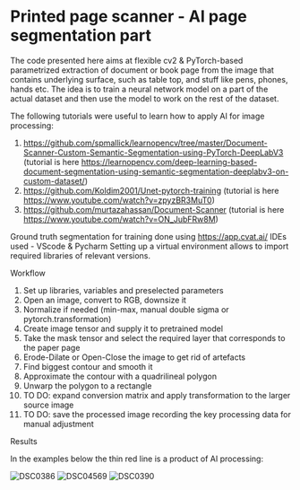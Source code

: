 # Printed page scanner - AI page segmentation part

The code presented here aims at flexible cv2 & PyTorch-based parametrized extraction of document or book page from the image that contains underlying surface, such as table top, and stuff like pens, phones, hands etc. The idea is to train a neural network model on a part of the actual dataset and then use the model to work on the rest of the dataset.

The following tutorials were useful to learn how to apply AI for image processing:
1. https://github.com/spmallick/learnopencv/tree/master/Document-Scanner-Custom-Semantic-Segmentation-using-PyTorch-DeepLabV3 (tutorial is here https://learnopencv.com/deep-learning-based-document-segmentation-using-semantic-segmentation-deeplabv3-on-custom-dataset/)
2. https://github.com/Koldim2001/Unet-pytorch-training (tutorial is here https://www.youtube.com/watch?v=zpyzBR3MuT0)
3. https://github.com/murtazahassan/Document-Scanner (tutorial is here https://www.youtube.com/watch?v=ON_JubFRw8M)

Ground truth segmentation for training done using https://app.cvat.ai/
IDEs used - VScode & Pycharm
Setting up a virtual environment allows to import required libraries of relevant versions.

Workflow

1. Set up libraries, variables and preselected parameters
2. Open an image, convert to RGB, downsize it
3. Normalize if needed (min-max, manual double sigma or pytorch.transformation)
4. Create image tensor and supply it to pretrained model
5. Take the mask tensor and select the required layer that corresponds to the paper page
6. Erode-Dilate or Open-Close the image to get rid of artefacts
7. Find biggest contour and smooth it
8. Approximate the contour with a quadrilineal polygon
9. Unwarp the polygon to a rectangle
10. TO DO: expand conversion matrix and apply transformation to the larger source image
11. TO DO: save the processed image recording the key processing data for manual adjustment

Results

In the examples below the thin red line is a product of AI processing:

![DSC0386](https://github.com/user-attachments/assets/17dc3688-1a01-4211-aa98-8ae650587e78)
![DSC04569](https://github.com/user-attachments/assets/d10e8cee-09ea-4dfc-8459-e7bea0cc9a5c)
![DSC0390](https://github.com/user-attachments/assets/a0db30cf-778f-46b7-a5f0-bbf3a455fea5)
